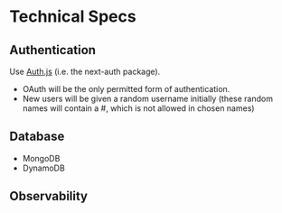 # Technical Specs

## Authentication
Use [Auth.js](https://authjs.dev/getting-started/installation?framework=Next.js) (i.e. the next-auth package).

- OAuth will be the only permitted form of authentication.
- New users will be given a random username initially (these random names will contain a #, which is not allowed in chosen names)

## Database

- MongoDB
- DynamoDB

## Observability